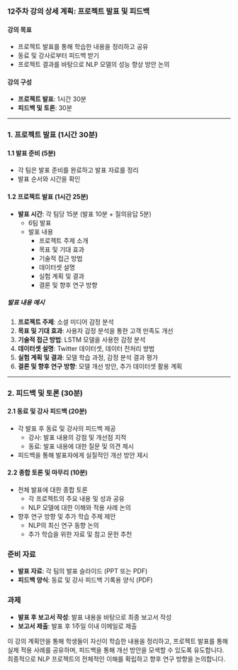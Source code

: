 ### 12주차 강의 상세 계획: 프로젝트 발표 및 피드백

#### 강의 목표
- 프로젝트 발표를 통해 학습한 내용을 정리하고 공유
- 동료 및 강사로부터 피드백 받기
- 프로젝트 결과를 바탕으로 NLP 모델의 성능 향상 방안 논의

#### 강의 구성
- **프로젝트 발표**: 1시간 30분
- **피드백 및 토론**: 30분

---

### 1. 프로젝트 발표 (1시간 30분)

#### 1.1 발표 준비 (5분)
- 각 팀은 발표 준비를 완료하고 발표 자료를 정리
- 발표 순서와 시간을 확인

#### 1.2 프로젝트 발표 (1시간 25분)
- **발표 시간**: 각 팀당 15분 (발표 10분 + 질의응답 5분)
  - 6팀 발표
  - 발표 내용
    - 프로젝트 주제 소개
    - 목표 및 기대 효과
    - 기술적 접근 방법
    - 데이터셋 설명
    - 실험 계획 및 결과
    - 결론 및 향후 연구 방향

##### 발표 내용 예시
1. **프로젝트 주제**: 소셜 미디어 감정 분석
2. **목표 및 기대 효과**: 사용자 감정 분석을 통한 고객 만족도 개선
3. **기술적 접근 방법**: LSTM 모델을 사용한 감정 분석
4. **데이터셋 설명**: Twitter 데이터셋, 데이터 전처리 방법
5. **실험 계획 및 결과**: 모델 학습 과정, 감정 분석 결과 평가
6. **결론 및 향후 연구 방향**: 모델 개선 방안, 추가 데이터셋 활용 계획

---

### 2. 피드백 및 토론 (30분)

#### 2.1 동료 및 강사 피드백 (20분)
- 각 발표 후 동료 및 강사의 피드백 제공
  - 강사: 발표 내용의 강점 및 개선점 지적
  - 동료: 발표 내용에 대한 질문 및 의견 제시
- 피드백을 통해 발표자에게 실질적인 개선 방안 제시

#### 2.2 종합 토론 및 마무리 (10분)
- 전체 발표에 대한 종합 토론
  - 각 프로젝트의 주요 내용 및 성과 공유
  - NLP 모델에 대한 이해와 적용 사례 논의
- 향후 연구 방향 및 추가 학습 주제 제안
  - NLP의 최신 연구 동향 논의
  - 추가 학습을 위한 자료 및 참고 문헌 추천

### 준비 자료
- **발표 자료**: 각 팀의 발표 슬라이드 (PPT 또는 PDF)
- **피드백 양식**: 동료 및 강사 피드백 기록용 양식 (PDF)

### 과제
- **발표 후 보고서 작성**: 발표 내용을 바탕으로 최종 보고서 작성
- **보고서 제출**: 발표 후 1주일 이내 이메일로 제출

이 강의 계획안을 통해 학생들이 자신이 학습한 내용을 정리하고, 프로젝트 발표를 통해 실제 적용 사례를 공유하며, 피드백을 통해 개선 방안을 모색할 수 있도록 유도합니다. 최종적으로 NLP 프로젝트의 전체적인 이해를 확립하고 향후 연구 방향을 논의합니다.

